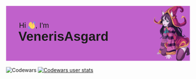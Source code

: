 


<img src="https://github.com/VenerisAsgard/VenerisAsgard/blob/main/header.png" alt="Фотокарточка">


![Codewars](https://www.codewars.com/users/VenerisAsgard-main/badges/large) [![Codewars user stats](https://github.r2v.ch/codewars?user=VenerisAsgard-main&top_languages=true&hide_clan=true&theme=gradient)](https://www.codewars.com/users/VenerisAsgard-main)
